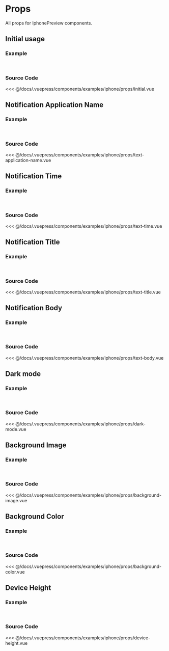 # Props

All props for IphonePreview components.

## Initial usage

### Example
<br>

<Demo componentName="examples/iphone/props/initial" />

### Source Code

<SourceCode>

<<< @/docs/.vuepress/components/examples/iphone/props/initial.vue

</SourceCode>


## Notification Application Name

### Example

<br>

<Demo componentName="examples/iphone/props/text-application-name" />

### Source Code

<SourceCode>

<<< @/docs/.vuepress/components/examples/iphone/props/text-application-name.vue

</SourceCode>


## Notification Time

### Example

<br>

<Demo componentName="examples/iphone/props/text-time" />

### Source Code

<SourceCode>

<<< @/docs/.vuepress/components/examples/iphone/props/text-time.vue

</SourceCode>


## Notification Title

### Example

<br>

<Demo componentName="examples/iphone/props/text-title" />

### Source Code

<SourceCode>

<<< @/docs/.vuepress/components/examples/iphone/props/text-title.vue

</SourceCode>


## Notification Body

### Example

<br>

<Demo componentName="examples/iphone/props/text-body" />

### Source Code

<SourceCode>

<<< @/docs/.vuepress/components/examples/iphone/props/text-body.vue

</SourceCode>


## Dark mode

### Example

<br>

<Demo componentName="examples/iphone/props/dark-mode" />

### Source Code

<SourceCode>

<<< @/docs/.vuepress/components/examples/iphone/props/dark-mode.vue

</SourceCode>


## Background Image

### Example

<br>

<Demo componentName="examples/iphone/props/background-image" />

### Source Code

<SourceCode>

<<< @/docs/.vuepress/components/examples/iphone/props/background-image.vue

</SourceCode>


## Background Color

### Example

<br>

<Demo componentName="examples/iphone/props/background-color" />

### Source Code

<SourceCode>

<<< @/docs/.vuepress/components/examples/iphone/props/background-color.vue

</SourceCode>


## Device Height

### Example

<br>

<Demo componentName="examples/iphone/props/device-height" />

### Source Code

<SourceCode>

<<< @/docs/.vuepress/components/examples/iphone/props/device-height.vue

</SourceCode>
